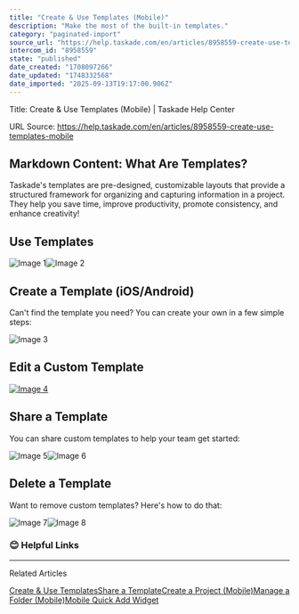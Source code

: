 ```yaml
---
title: "Create & Use Templates (Mobile)"
description: "Make the most of the built-in templates."
category: "paginated-import"
source_url: "https://help.taskade.com/en/articles/8958559-create-use-templates-mobile"
intercom_id: "8958559"
state: "published"
date_created: "1708097266"
date_updated: "1748332568"
date_imported: "2025-09-13T19:17:00.906Z"
---
```


Title: Create & Use Templates (Mobile) | Taskade Help Center

URL Source: https://help.taskade.com/en/articles/8958559-create-use-templates-mobile

Markdown Content:
**What Are Templates?**
-----------------------

Taskade's templates are pre-designed, customizable layouts that provide a structured framework for organizing and capturing information in a project. They help you save time, improve productivity, promote consistency, and enhance creativity!

**Use Templates**
-----------------

![Image 1](https://downloads.intercomcdn.com/i/o/plyqw4hf/1542477983/cfe1668a37ecab60b36716c4d923/Create+New.jpg?expires=1757916000&signature=b5f2f67051759c8cb45f284c612f62d3753dfa1f5ae3fa5a77f39c8f5fa24cf9&req=dSUjFM15mohXWvMW3Hu4gWT5OakK8D%2BPnPnpXNmpqF4pvmMWUM2AAG1PUsJC%0AwA%3D%3D%0A)![Image 2](https://downloads.intercomcdn.com/i/o/plyqw4hf/1542479098/fa5ede6d4936d0fa52ea37eef50d/Create+Template.jpg?expires=1757916000&signature=445822b13968b4cf33c438bc7f5f3439e8aec1d710df88527547104cdfca2557&req=dSUjFM15lIFWUfMW3Hu4gSLtOSbYlX2xBy9k%2FS7nAeigWS4Ymf5%2FeVWou7iB%0A4Q%3D%3D%0A)

**Create a Template (iOS/Android)**
-----------------------------------

Can't find the template you need? You can create your own in a few simple steps:

![Image 3](https://downloads.intercomcdn.com/i/o/plyqw4hf/1542479098/fa5ede6d4936d0fa52ea37eef50d/Create+Template.jpg?expires=1757916000&signature=445822b13968b4cf33c438bc7f5f3439e8aec1d710df88527547104cdfca2557&req=dSUjFM15lIFWUfMW3Hu4gSLtOSbYlX2xBy9k%2FS7nAeigWS4Ymf5%2FeVWou7iB%0A4Q%3D%3D%0A)

**Edit a Custom Template**
--------------------------

[![Image 4](https://downloads.intercomcdn.com/i/o/plyqw4hf/1542485760/96db4a98cc36e1c5421c45237e0f/Access+Templates.jpg?expires=1757792700&signature=d89bdb3524378ae8d118fcbd8598e8e1d08d81104fa974ed7ce3e7b3f8678dc5&req=dSUjFM12mIZZWfMW1HO4zYsvFtO%2F61C79hjKvDlb8jnQoUywTryI%2BgDGJspO%0AWmSxdZASJ7D2KUKDj94%3D%0A)](https://downloads.intercomcdn.com/i/o/plyqw4hf/1542485760/96db4a98cc36e1c5421c45237e0f/Access+Templates.jpg?expires=1757792700&signature=d89bdb3524378ae8d118fcbd8598e8e1d08d81104fa974ed7ce3e7b3f8678dc5&req=dSUjFM12mIZZWfMW1HO4zYsvFtO%2F61C79hjKvDlb8jnQoUywTryI%2BgDGJspO%0AWmSxdZASJ7D2KUKDj94%3D%0A)

**Share a Template**
--------------------

You can share custom templates to help your team get started:

![Image 5](https://downloads.intercomcdn.com/i/o/plyqw4hf/1542488642/20cfa0211418c4ed9de8a376f1e6/Share+option+b.jpg?expires=1757916000&signature=5614ae02287ae2f13427a819fafe77d17efe0e03e456dc48a8b4f12c5c7308dc&req=dSUjFM12lYdbW%2FMW3Hu4gZNYsYLVXsBJxqjgjyILhNVRQDUCmRVc4IBBiFuB%0Aow%3D%3D%0A)![Image 6](https://downloads.intercomcdn.com/i/o/plyqw4hf/1542489560/037a7d237c4b1d4b331c9484d425/Share+Config+B.jpg?expires=1757916000&signature=fd6ee9e03aa367246ddd106130c8ee95c2a3f3e68087cc1d3cafde4e8184c9b7&req=dSUjFM12lIRZWfMW3Hu4gVl6kxkLnbpDnZRLYNNXKvqTVBCozpnn1vaoG6Et%0A8Q%3D%3D%0A)

**Delete a Template**
---------------------

Want to remove custom templates? Here's how to do that:

![Image 7](https://downloads.intercomcdn.com/i/o/plyqw4hf/1542490119/175937b58dae343f5a9d3a174439/Access%2BTemplates.jpg?expires=1757916000&signature=de6706e227198c94f2d160aad672186e8ee11782053d73953004033cba80cfaf&req=dSUjFM13nYBeUPMW3Hu4gdA1HyumAImpXk81OBW3WRLxCIQeCp2jrY24an3V%0AKQ%3D%3D%0A)![Image 8](https://downloads.intercomcdn.com/i/o/plyqw4hf/1542490860/38fd0247986e4c36413d72ba420f/Delete+B.jpg?expires=1757916000&signature=9ce05ca6f9556aacc4dbab8adb79dd96f3c8ac90e0e88f97eb8033ff006702ef&req=dSUjFM13nYlZWfMW3Hu4gRq%2BvFUyAkB1ZTuwpnwdPCQnNkPy4WqWJf3iaeSr%0AAQ%3D%3D%0A)

### **😊 Helpful Links**

* * *

Related Articles

[Create & Use Templates](https://help.taskade.com/en/articles/8958393-create-use-templates)[Share a Template](https://help.taskade.com/en/articles/8958397-share-a-template)[Create a Project (Mobile)](https://help.taskade.com/en/articles/8958560-create-a-project-mobile)[Manage a Folder (Mobile)](https://help.taskade.com/en/articles/8958566-manage-a-folder-mobile)[Mobile Quick Add Widget](https://help.taskade.com/en/articles/8958575-mobile-quick-add-widget)
